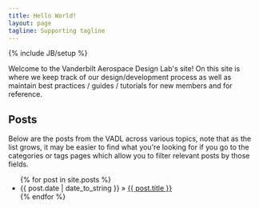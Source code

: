 ```yaml
---
title: Hello World!
layout: page
tagline: Supporting tagline
---
```

{% include JB/setup %}

Welcome to the Vanderbilt Aerospace Design Lab's site!  On this site is where we keep track of our design/development process as well as maintain best practices / guides / tutorials for new members and for reference. 
 
## Posts

Below are the posts from the VADL across various topics, note that as the list grows, it may be easier to find what you're looking for if you go to the categories or tags pages which allow you to filter relevant posts by those fields.

<ul class="posts">
  {% for post in site.posts %}
    <li><span>{{ post.date | date_to_string }}</span> &raquo; <a href="{{ BASE_PATH }}{{ post.url }}">{{ post.title }}</a></li>
  {% endfor %}
</ul>